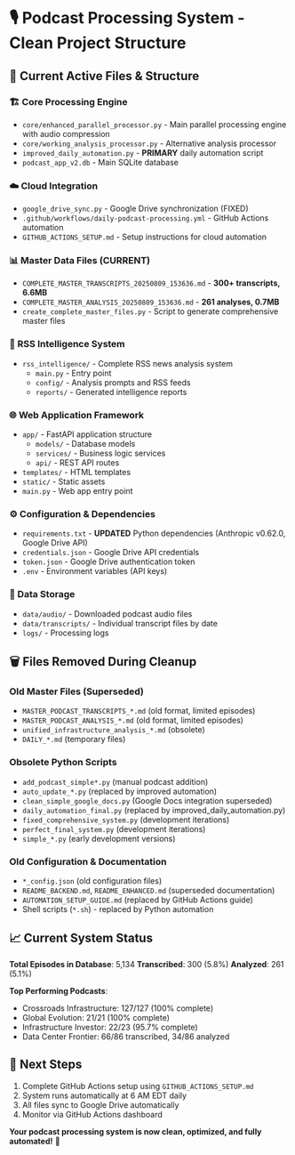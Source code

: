 # 🎙️ Podcast Processing System - Clean Project Structure

## 📂 Current Active Files & Structure

### 🏗️ Core Processing Engine
- `core/enhanced_parallel_processor.py` - Main parallel processing engine with audio compression
- `core/working_analysis_processor.py` - Alternative analysis processor
- `improved_daily_automation.py` - **PRIMARY** daily automation script
- `podcast_app_v2.db` - Main SQLite database

### ☁️ Cloud Integration 
- `google_drive_sync.py` - Google Drive synchronization (FIXED)
- `.github/workflows/daily-podcast-processing.yml` - GitHub Actions automation
- `GITHUB_ACTIONS_SETUP.md` - Setup instructions for cloud automation

### 📊 Master Data Files (CURRENT)
- `COMPLETE_MASTER_TRANSCRIPTS_20250809_153636.md` - **300+ transcripts, 6.6MB**
- `COMPLETE_MASTER_ANALYSIS_20250809_153636.md` - **261 analyses, 0.7MB**
- `create_complete_master_files.py` - Script to generate comprehensive master files

### 📰 RSS Intelligence System
- `rss_intelligence/` - Complete RSS news analysis system
  - `main.py` - Entry point
  - `config/` - Analysis prompts and RSS feeds
  - `reports/` - Generated intelligence reports

### 🌐 Web Application Framework
- `app/` - FastAPI application structure
  - `models/` - Database models
  - `services/` - Business logic services
  - `api/` - REST API routes
- `templates/` - HTML templates
- `static/` - Static assets
- `main.py` - Web app entry point

### ⚙️ Configuration & Dependencies
- `requirements.txt` - **UPDATED** Python dependencies (Anthropic v0.62.0, Google Drive API)
- `credentials.json` - Google Drive API credentials
- `token.json` - Google Drive authentication token
- `.env` - Environment variables (API keys)

### 📁 Data Storage
- `data/audio/` - Downloaded podcast audio files
- `data/transcripts/` - Individual transcript files by date
- `logs/` - Processing logs

## 🗑️ Files Removed During Cleanup

### Old Master Files (Superseded)
- `MASTER_PODCAST_TRANSCRIPTS_*.md` (old format, limited episodes)
- `MASTER_PODCAST_ANALYSIS_*.md` (old format, limited episodes)
- `unified_infrastructure_analysis_*.md` (obsolete)
- `DAILY_*.md` (temporary files)

### Obsolete Python Scripts
- `add_podcast_simple*.py` (manual podcast addition)
- `auto_update_*.py` (replaced by improved automation)
- `clean_simple_google_docs.py` (Google Docs integration superseded)
- `daily_automation_final.py` (replaced by improved_daily_automation.py)
- `fixed_comprehensive_system.py` (development iterations)
- `perfect_final_system.py` (development iterations)
- `simple_*.py` (early development versions)

### Old Configuration & Documentation
- `*_config.json` (old configuration files)
- `README_BACKEND.md`, `README_ENHANCED.md` (superseded documentation)
- `AUTOMATION_SETUP_GUIDE.md` (replaced by GitHub Actions guide)
- Shell scripts (`*.sh`) - replaced by Python automation

## 📈 Current System Status

**Total Episodes in Database**: 5,134
**Transcribed**: 300 (5.8%)
**Analyzed**: 261 (5.1%)

**Top Performing Podcasts**:
- Crossroads Infrastructure: 127/127 (100% complete)
- Global Evolution: 21/21 (100% complete)  
- Infrastructure Investor: 22/23 (95.7% complete)
- Data Center Frontier: 66/86 transcribed, 34/86 analyzed

## 🚀 Next Steps
1. Complete GitHub Actions setup using `GITHUB_ACTIONS_SETUP.md`
2. System runs automatically at 6 AM EDT daily
3. All files sync to Google Drive automatically
4. Monitor via GitHub Actions dashboard

**Your podcast processing system is now clean, optimized, and fully automated!** 🎉